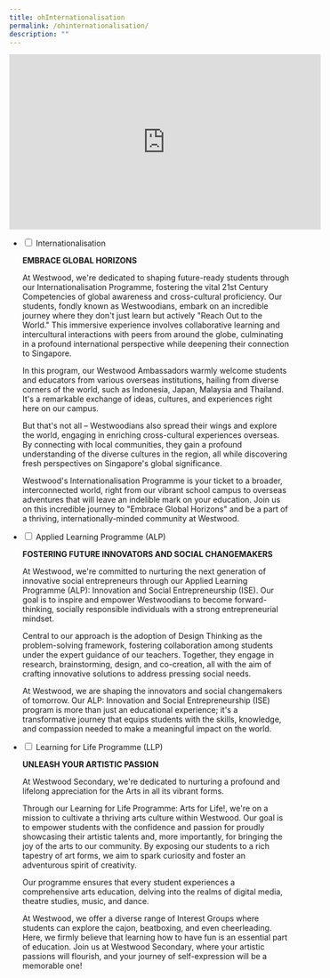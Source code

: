 ```yaml
---
title: ohInternationalisation
permalink: /ohinternationalisation/
description: ""
---
```

<iframe allowfullscreen="" allow="accelerometer; autoplay; clipboard-write; encrypted-media; gyroscope; picture-in-picture; web-share" frameborder="0" title="YouTube video player" src="https://www.youtube.com/embed/lj2fQJlQVWQ?si=aGBfiKY8yNlqrhvA" height="315" width="560"></iframe>

<ul class="jekyllcodex_accordion">
<li><input type="checkbox" id="accordion1">
<label for="accordion1">Internationalisation</label><div>
	<p><b>EMBRACE GLOBAL HORIZONS</b></p>

<p>At Westwood, we're dedicated to shaping future-ready students through our Internationalisation Programme, fostering the vital 21st Century Competencies of global awareness and cross-cultural proficiency. Our students, fondly known as Westwoodians, embark on an incredible journey where they don't just learn but actively "Reach Out to the World." This immersive experience involves collaborative learning and intercultural interactions with peers from around the globe, culminating in a profound international perspective while deepening their connection to Singapore.

In this program, our Westwood Ambassadors warmly welcome students and educators from various overseas institutions, hailing from diverse corners of the world, such as Indonesia, Japan, Malaysia and Thailand. It's a remarkable exchange of ideas, cultures, and experiences right here on our campus.

But that's not all – Westwoodians also spread their wings and explore the world, engaging in enriching cross-cultural experiences overseas. By connecting with local communities, they gain a profound understanding of the diverse cultures in the region, all while discovering fresh perspectives on Singapore's global significance.

Westwood's Internationalisation Programme is your ticket to a broader, interconnected world, right from our vibrant school campus to overseas adventures that will leave an indelible mark on your education. Join us on this incredible journey to "Embrace Global Horizons" and be a part of a thriving, internationally-minded community at Westwood.</p>
</div></li>

<li><input type="checkbox" id="accordion2">
<label for="accordion2">Applied Learning Programme (ALP)</label><div>
<p><b>FOSTERING FUTURE INNOVATORS AND SOCIAL CHANGEMAKERS</b></p>

<p>At Westwood, we're committed to nurturing the next generation of innovative social entrepreneurs through our Applied Learning Programme (ALP): Innovation and Social Entrepreneurship (ISE). Our goal is to inspire and empower Westwoodians to become forward-thinking, socially responsible individuals with a strong entrepreneurial mindset.

Central to our approach is the adoption of Design Thinking as the problem-solving framework, fostering collaboration among students under the expert guidance of our teachers. Together, they engage in research, brainstorming, design, and co-creation, all with the aim of crafting innovative solutions to address pressing social needs.

At Westwood, we are shaping the innovators and social changemakers of tomorrow. Our ALP: Innovation and Social Entrepreneurship (ISE) program is more than just an educational experience; it's a transformative journey that equips students with the skills, knowledge, and compassion needed to make a meaningful impact on the world.</p>
</div></li>

<li><input type="checkbox" id="accordion3">
<label for="accordion3">Learning for Life Programme (LLP)</label><div>
<p><b>UNLEASH YOUR ARTISTIC PASSION</b></p>

<p>At Westwood Secondary, we're dedicated to nurturing a profound and lifelong appreciation for the Arts in all its vibrant forms.

Through our Learning for Life Programme: Arts for Life!, we're on a mission to cultivate a thriving arts culture within Westwood. Our goal is to empower students with the confidence and passion for proudly showcasing their artistic talents and, more importantly, for bringing the joy of the arts to our community. By exposing our students to a rich tapestry of art forms, we aim to spark curiosity and foster an adventurous spirit of creativity.

Our programme ensures that every student experiences a comprehensive arts education, delving into the realms of digital media, theatre studies, music, and dance.

At Westwood, we offer a diverse range of Interest Groups where students can explore the cajon, beatboxing, and even cheerleading. Here, we firmly believe that learning how to have fun is an essential part of education. Join us at Westwood Secondary, where your artistic passions will flourish, and your journey of self-expression will be a memorable one!</p>
</div></li>
</ul>